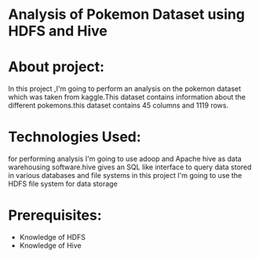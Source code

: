 # Analysis of Pokemon Dataset using HDFS and Hive

# About project:
In this project ,I'm going to perform an analysis on the pokemon dataset which was taken from kaggle.This dataset contains information about the different pokemons.this dataset contains 45 columns and 1119 rows.

# Technologies Used:
for performing analysis I'm going to use adoop and Apache hive as data warehousing software.hive gives an SQL like interface to query data stored in various databases and file systems in this project I'm going to use the HDFS file system for data storage

# Prerequisites:
* Knowledge of HDFS
* Knowledge of Hive


